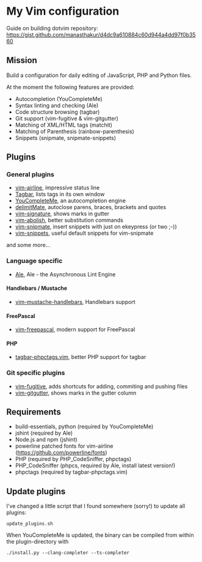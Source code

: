# My Vim configuration

Guide on building dotvim repository: <https://gist.github.com/manasthakur/d4dc9a610884c60d944a4dd97f0b3560>

## Mission

Build a configuration for daily editing of JavaScript, PHP and Python files.

At the moment the following features are provided:

- Autocompletion (YouCompleteMe)
- Syntax linting and checking (Ale)
- Code structure browsing (tagbar)
- Git support (vim-fugitive & vim-gitgutter)
- Matching of XML/HTML tags (matchit)
- Matching of Parenthesis (rainbow-parenthesis)
- Snippets (snipmate, snipmate-snippets)

## Plugins

### General plugins

- [vim-airline](https://github.com/vim-airline/vim-airline), impressive status
  line
- [Tagbar](https://github.com/majutsushi/tagbar), lists tags in its own window
- [YouCompleteMe](https://github.com/Valloric/YouCompleteMe), an autocompletion
  engine
- [delimitMate](https://github.com/Raimondi/delimitMate), autoclose parens,
  braces, brackets and quotes
- [vim-signature](https://github.com/kshenoy/vim-signature), shows marks in
  gutter
- [vim-abolish](https://github.com/tpope/tpope-vim-abolish.git), better
  substitution commands
- [vim-snipmate](https://github.com/garbas/vim-snipmate), insert snippets with
  just on ekeypress (or two ;-))
- [vim-snippets](https://github.com/honza/vim-snippets), useful default snippets
  for vim-snipmate

and some more...

### Language specific

- [Ale](https://github.com/w0rp/ale), Ale - the Asynchronous Lint Engine

#### Handlebars / Mustache

- [vim-mustache-handlebars](https://github.com/mustache/vim-mustache-handlebars),
  Handlebars support

#### FreePascal

- [vim-freepascal](https://github.com/boeckmann/vim-freepascal), modern support
  for FreePascal

#### PHP

- [tagbar-phpctags.vim](https://github.com/vim-php/tagbar-phpctags.vim), better
  PHP support for tagbar

### Git specific plugins

- [vim-fugitive](https://github.com/tpope/vim-fugitive), adds shortcuts for
  adding, commiting and pushing files
- [vim-gitgutter](https://github.com/airblade/vim-gitgutter), shows marks in the
  gutter column

## Requirements

- build-essentials, python (required by YouCompleteMe)
- jshint (required by Ale)
- Node.js and npm (jshint)
- powerline patched fonts for vim-airline (<https://github.com/powerline/fonts>)
- PHP (required by PHP_CodeSniffer, phpctags)
- PHP_CodeSniffer (phpcs, required by Ale, install latest version!)
- phpctags (required by tagbar-phpctags.vim)

## Update plugins

I've changed a little script that I found somewhere (sorry!) to update all
plugins:

    update_plugins.sh

When YouCompleteMe is updated, the binary can be compiled from within the
plugin-directory with

    ./install.py --clang-completer --ts-completer

